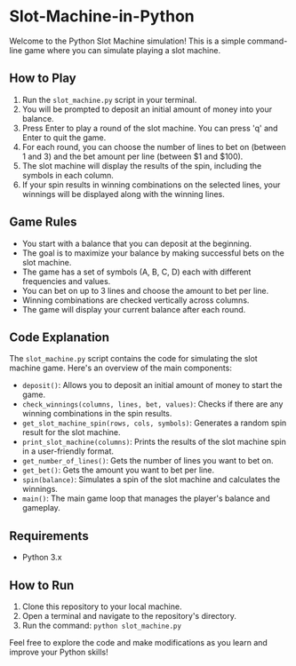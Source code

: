 # Slot-Machine-in-Python

Welcome to the Python Slot Machine simulation! This is a simple command-line game where you can simulate playing a slot machine.

## How to Play

1. Run the `slot_machine.py` script in your terminal.
2. You will be prompted to deposit an initial amount of money into your balance.
3. Press Enter to play a round of the slot machine. You can press 'q' and Enter to quit the game.
4. For each round, you can choose the number of lines to bet on (between 1 and 3) and the bet amount per line (between $1 and $100).
5. The slot machine will display the results of the spin, including the symbols in each column.
6. If your spin results in winning combinations on the selected lines, your winnings will be displayed along with the winning lines.

## Game Rules

- You start with a balance that you can deposit at the beginning.
- The goal is to maximize your balance by making successful bets on the slot machine.
- The game has a set of symbols (A, B, C, D) each with different frequencies and values.
- You can bet on up to 3 lines and choose the amount to bet per line.
- Winning combinations are checked vertically across columns.
- The game will display your current balance after each round.

## Code Explanation

The `slot_machine.py` script contains the code for simulating the slot machine game. Here's an overview of the main components:

- `deposit()`: Allows you to deposit an initial amount of money to start the game.
- `check_winnings(columns, lines, bet, values)`: Checks if there are any winning combinations in the spin results.
- `get_slot_machine_spin(rows, cols, symbols)`: Generates a random spin result for the slot machine.
- `print_slot_machine(columns)`: Prints the results of the slot machine spin in a user-friendly format.
- `get_number_of_lines()`: Gets the number of lines you want to bet on.
- `get_bet()`: Gets the amount you want to bet per line.
- `spin(balance)`: Simulates a spin of the slot machine and calculates the winnings.
- `main()`: The main game loop that manages the player's balance and gameplay.

## Requirements

- Python 3.x

## How to Run

1. Clone this repository to your local machine.
2. Open a terminal and navigate to the repository's directory.
3. Run the command: `python slot_machine.py`

Feel free to explore the code and make modifications as you learn and improve your Python skills!

